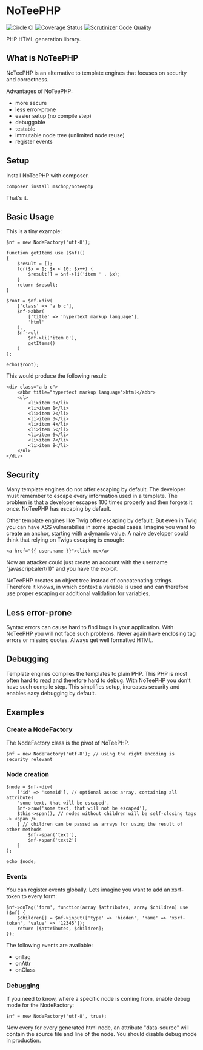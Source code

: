 # NoTeePHP

[![Circle CI](https://circleci.com/gh/mschop/NoTeePHP/tree/master.svg?style=svg)](https://circleci.com/gh/mschop/NoTeePHP/tree/master)
[![Coverage Status](https://coveralls.io/repos/github/mschop/NoTeePHP/badge.svg?branch=master)](https://coveralls.io/github/mschop/NoTeePHP?branch=master)
[![Scrutinizer Code Quality](https://scrutinizer-ci.com/g/mschop/NoTeePHP/badges/quality-score.png?b=master)](https://scrutinizer-ci.com/g/mschop/NoTeePHP/?branch=master)

PHP HTML generation library.

## What is NoTeePHP

NoTeePHP is an alternative to template engines that focuses on security and correctness.

Advantages of NoTeePHP:

- more secure
- less error-prone
- easier setup (no compile step)
- debuggable
- testable
- immutable node tree (unlimited node reuse)
- register events

## Setup

Install NoTeePHP with composer.

```
composer install mschop/noteephp
```

That's it.

## Basic Usage

This is a tiny example:

    $nf = new NodeFactory('utf-8');

    function getItems use ($nf)()
    {
        $result = [];
        for($x = 1; $x < 10; $x++) {
            $result[] = $nf->li('item ' . $x);
        }
        return $result;
    }
    
    $root = $nf->div(
        ['class' => 'a b c'],
        $nf->abbr(
            ['title' => 'hypertext markup language'],
            'html'
        ),
        $nf->ul(
            $nf->li('item 0'),
            getItems()
        )
    );
    
    echo($root);

This would produce the following result:

    <div class="a b c">
        <abbr title="hypertext markup language">html</abbr>
        <ul>
            <li>item 0</li>
            <li>item 1</li>
            <li>item 2</li>
            <li>item 3</li>
            <li>item 4</li>
            <li>item 5</li>
            <li>item 6</li>
            <li>item 7</li>
            <li>item 8</li>
        </ul>
    </div>

## Security

Many template engines do not offer escaping by default. The developer must remember to escape every information used in
a template. The problem is that a developer escapes 100 times properly and then forgets it once.
NoTeePHP has escaping by default.

Other template engines like Twig offer escaping by default. But even in Twig you can have XSS vulnerabilies in some
special cases. Imagine you want to create an anchor, starting with a dynamic value. A naive developer could think that
relying on Twigs escaping is enough:

    <a href="{{ user.name }}">click me</a>
    
Now an attacker could just create an account with the username "javascript:alert(1)" and you have the exploit.

NoTeePHP creates an object tree instead of concatenating strings. Therefore it knows, in which context a variable is
used and can therefore use proper escaping or additional validation for variables.

## Less error-prone

Syntax errors can cause hard to find bugs in your application. With NoTeePHP you will not face such problems.
Never again have enclosing tag errors or missing quotes. Always get well formatted HTML.

## Debugging

Template engines compiles the templates to plain PHP. This PHP is most often hard to read and therefore hard to debug.
With NoTeePHP you don't have such compile step. This simplifies setup, increases security and enables easy debugging
by default.

## Examples

### Create a NodeFactory

The NodeFactory class is the pivot of NoTeePHP.

    $nf = new NodeFactory('utf-8'); // using the right encoding is security relevant
    
### Node creation

    $node = $nf->div(
        ['id' => 'someid'], // optional assoc array, containing all attributes
        'some text, that will be escaped',
        $nf->raw('some text, that will not be escaped'),
        $this->span(), // nodes without children will be self-closing tags -> <span />
        [ // children can be passed as arrays for using the result of other methods
            $nf->span('text'),
            $nf->span('text2')
        ]
    );
    
    echo $node;

### Events

You can register events globally. Lets imagine you want to add an xsrf-token to every form:

    $nf->onTag('form', function(array $attributes, array $children) use ($nf) {
        $children[] = $nf->input(['type' => 'hidden', 'name' => 'xsrf-token', 'value' => '12345']);
        return [$attributes, $children];
    });

The following events are available:

- onTag
- onAttr
- onClass

### Debugging

If you need to know, where a specific node is coming from, enable debug mode for the NodeFactory:

    $nf = new NodeFactory('utf-8', true);
    
Now every for every generated html node, an attribute "data-source" will contain the source file and line of the node.
You should disable debug mode in production.
